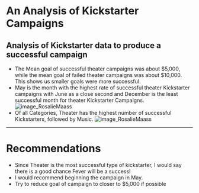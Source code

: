 # An Analysis of Kickstarter Campaigns
Analysis of Kickstarter data to produce a successful campaign
---
* The Mean goal of successful theater campaigns was about $5,000, while the mean goal of failed theater campaigns was about $10,000. This shows us smaller goals were more successful.
* May is the month with the highest rate of successful theater Kickstarter campaigns with June as a close second and December is the least successful month for  theater Kickstarter Campaigns.
![image_RosalieMaass](Resources/Outcomes_Based_on_Launch_Date_Chart.png)
* Of all Categories, Theater has the highest number of successful Kickstarters, followed by Music.
![image_RosalieMaass](Resources/Parent_Category_Outcome_Chart.png)
---
# Recommendations
- Since Theater is the most successful type of kickstarter, I would say there is a good chance Fever will be a success! 
- I would recommend beginning the campaign in May. 
- Try to reduce goal of campaign to closer to $5,000 if possible
